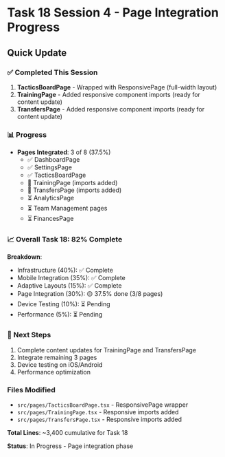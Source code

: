 # Task 18 Session 4 - Page Integration Progress

## Quick Update

### ✅ Completed This Session
1. **TacticsBoardPage** - Wrapped with ResponsivePage (full-width layout)
2. **TrainingPage** - Added responsive component imports (ready for content update)
3. **TransfersPage** - Added responsive component imports (ready for content update)

### 📊 Progress
- **Pages Integrated**: 3 of 8 (37.5%)
  - ✅ DashboardPage
  - ✅ SettingsPage  
  - ✅ TacticsBoardPage
  - 🔄 TrainingPage (imports added)
  - 🔄 TransfersPage (imports added)
  - ⏳ AnalyticsPage
  - ⏳ Team Management pages
  - ⏳ FinancesPage

### 📈 Overall Task 18: 82% Complete

**Breakdown**:
- Infrastructure (40%): ✅ Complete
- Mobile Integration (35%): ✅ Complete
- Adaptive Layouts (15%): ✅ Complete
- Page Integration (30%): 🟡 37.5% done (3/8 pages)
- Device Testing (10%): ⏳ Pending
- Performance (5%): ⏳ Pending

### 🎯 Next Steps
1. Complete content updates for TrainingPage and TransfersPage
2. Integrate remaining 3 pages
3. Device testing on iOS/Android
4. Performance optimization

### Files Modified
- `src/pages/TacticsBoardPage.tsx` - ResponsivePage wrapper
- `src/pages/TrainingPage.tsx` - Responsive imports added
- `src/pages/TransfersPage.tsx` - Responsive imports added

**Total Lines**: ~3,400 cumulative for Task 18

**Status**: In Progress - Page integration phase
